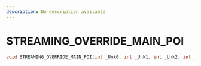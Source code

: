 ```yaml
---
description: No description available 
---
```


# STREAMING_OVERRIDE_MAIN_POI

```cpp
void STREAMING_OVERRIDE_MAIN_POI(int _Unk0, int _Unk1, int _Unk2, int _Unk3, int _Unk4, int _Unk5);
```
